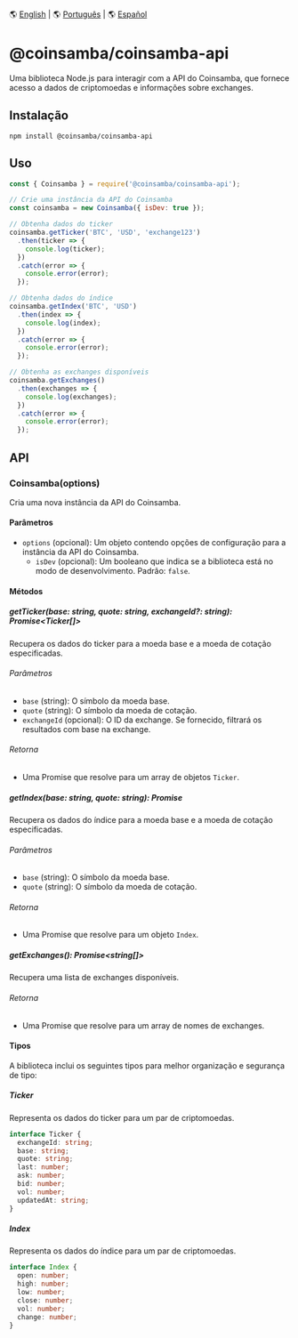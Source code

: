 🌎 [English](README.md) | 🌎 [Português](README.pt.md) | 🌎 [Español](README.es.md)

# @coinsamba/coinsamba-api

Uma biblioteca Node.js para interagir com a API do Coinsamba, que fornece acesso a dados de criptomoedas e informações sobre exchanges.

## Instalação

```shell
npm install @coinsamba/coinsamba-api
```

## Uso

```javascript
const { Coinsamba } = require('@coinsamba/coinsamba-api');

// Crie uma instância da API do Coinsamba
const coinsamba = new Coinsamba({ isDev: true });

// Obtenha dados do ticker
coinsamba.getTicker('BTC', 'USD', 'exchange123')
  .then(ticker => {
    console.log(ticker);
  })
  .catch(error => {
    console.error(error);
  });

// Obtenha dados do índice
coinsamba.getIndex('BTC', 'USD')
  .then(index => {
    console.log(index);
  })
  .catch(error => {
    console.error(error);
  });

// Obtenha as exchanges disponíveis
coinsamba.getExchanges()
  .then(exchanges => {
    console.log(exchanges);
  })
  .catch(error => {
    console.error(error);
  });
```

## API

### Coinsamba(options)

Cria uma nova instância da API do Coinsamba.

#### Parâmetros

- `options` (opcional): Um objeto contendo opções de configuração para a instância da API do Coinsamba.
  - `isDev` (opcional): Um booleano que indica se a biblioteca está no modo de desenvolvimento. Padrão: `false`.

#### Métodos

##### getTicker(base: string, quote: string, exchangeId?: string): Promise<Ticker[]>

Recupera os dados do ticker para a moeda base e a moeda de cotação especificadas.

###### Parâmetros

- `base` (string): O símbolo da moeda base.
- `quote` (string): O símbolo da moeda de cotação.
- `exchangeId` (opcional): O ID da exchange. Se fornecido, filtrará os resultados com base na exchange.

###### Retorna

- Uma Promise que resolve para um array de objetos `Ticker`.

##### getIndex(base: string, quote: string): Promise<Index>

Recupera os dados do índice para a moeda base e a moeda de cotação especificadas.

###### Parâmetros

- `base` (string): O símbolo da moeda base.
- `quote` (string): O símbolo da moeda de cotação.

###### Retorna

- Uma Promise que resolve para um objeto `Index`.

##### getExchanges(): Promise<string[]>

Recupera uma lista de exchanges disponíveis.

###### Retorna

- Uma Promise que resolve para um array de nomes de exchanges.

#### Tipos

A biblioteca inclui os seguintes tipos para melhor organização e segurança de tipo:

##### Ticker

Representa os dados do ticker para um par de criptomoedas.

```typescript
interface Ticker {
  exchangeId: string;
  base: string;
  quote: string;
  last: number;
  ask: number;
  bid: number;
  vol: number;
  updatedAt: string;
}
```

##### Index

Representa os dados do índice para um par de criptomoedas.

```typescript
interface Index {
  open: number;
  high: number;
  low: number;
  close: number;
  vol: number;
  change: number;
}
```
